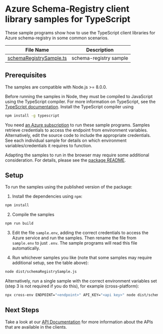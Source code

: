 <!-- The following YAML bit is needed by the docs system to publish the samples online. Uncomment/Update it when the samples can be published publically -->

<!-- ---
page_type: sample
languages:
  - typescript
products:
  - azure
  - azure-schema-registry
urlFragment: schema-registry-typescript
--- -->

# Azure Schema-Registry client library samples for TypeScript

These sample programs show how to use the TypeScript client libraries for Azure schema-registry in some common scenarios.

| **File Name**                                           | **Description**                                                                                    |
| ------------------------------------------------------- | -------------------------------------------------------------------------------------------------- |
| [schemaRegistrySample.ts][schemaRegistrySample]         | schema-registry sample                                                                                    |

## Prerequisites

The samples are compatible with Node.js >= 8.0.0.

Before running the samples in Node, they must be compiled to JavaScript using the TypeScript compiler. For more information on TypeScript, see the [TypeScript documentation][typescript]. Install the TypeScript compiler using

```bash
npm install -g typescript
```

You need [an Azure subscription][freesub] to run these sample programs. Samples retrieve credentials to access the endpoint from environment variables. Alternatively, edit the source code to include the appropriate credentials. See each individual sample for details on which environment variables/credentials it requires to function.

Adapting the samples to run in the browser may require some additional consideration. For details, please see the [package README][package].

## Setup

To run the samples using the published version of the package:

1. Install the dependencies using `npm`:

```bash
npm install
```

2. Compile the samples

```bash
npm run build
```

3. Edit the file `sample.env`, adding the correct credentials to access the Azure service and run the samples. Then rename the file from `sample.env` to just `.env`. The sample programs will read this file automatically.

4. Run whichever samples you like (note that some samples may require additional setup, see the table above):

```bash
node dist/schemaRegistrySample.js
```

Alternatively, run a single sample with the correct environment variables set (step 3 is not required if you do this), for example (cross-platform):

```bash
npx cross-env ENDPOINT="<endpoint>" API_KEY="<api key>" node dist/schemaRegistrySample.js
```

## Next Steps

Take a look at our [API Documentation][apiref] for more information about the APIs that are available in the clients.

[schemaRegistrySample]: https://github.com/Azure/azure-sdk-for-js/tree/master/sdk/schemaregistry/schema-registry/samples/typescript/src/schemaRegistrySample.ts
[apiref]: https://docs.microsoft.com/javascript/api
[freesub]: https://azure.microsoft.com/free/
[package]: https://github.com/Azure/azure-sdk-for-js/tree/master/sdk/schemaregistry/schema-registry/README.md
[typescript]: https://www.typescriptlang.org/docs/home.html
